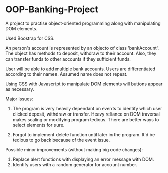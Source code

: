 # OOP-Banking-Project
A project to practise object-oriented programming along with manipulating DOM elements.

Used Boostrap for CSS.

An person's account is represented by an objecto of class 'bankAccount'.
The object has methods to deposit, withdraw to their account.
Also, they can transfer funds to other accounts if they sufficient funds.


User will be able to add multiple bank accounts.
Users are differentiated according to their names.
Assumed name does not repeat.


Using CSS with Javascript to manipulate DOM elements will buttons appear as necessary.

Major Issues:
1. The program is very heavily dependant on events to identify which user clicked deposit, withdraw or transfer.
Heavy reliance on DOM traversal makes scaling or modifying program tedious. There are better ways to select elements for sure.

2. Forgot to implement delete function until later in the program. It'd be tedious to go back because of the event issue.



Possible minor improvements  (without making big code changes):
1. Replace alert functions with displaying an error message with DOM.
2. Identify users with a random generator for account number.
